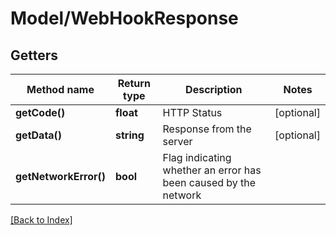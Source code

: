 # Model/WebHookResponse

## Getters

Method name | Return type | Description | Notes
------------ | ------------- | ------------- | -------------
**getCode()** | **float** | HTTP Status | [optional]
**getData()** | **string** | Response from the server | [optional]
**getNetworkError()** | **bool** | Flag indicating whether an error has been caused by the network |

[[Back to Index]](../index.md)
